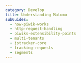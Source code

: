 ```yaml
---
category: Develop
title: Understanding Matomo
subGuides:
  - how-piwik-works
  - http-request-handling
  - piwiks-extensibility-points
  - multi-tenants
  - jstracker-core
  - tracking-requests
  - segments
---
```

